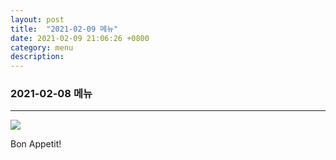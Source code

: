 ```yaml
---
layout: post
title:  "2021-02-09 메뉴"
date: 2021-02-09 21:06:26 +0800
category: menu
description: 
---
```


### 2021-02-08 메뉴

-----------------------

![]({{site.baseurl}}/assets/menu/2021-02-08.png)

Bon Appetit!

